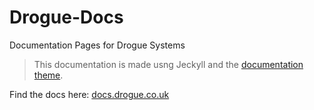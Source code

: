 # Drogue-Docs
Documentation Pages for Drogue Systems

> This documentation is made usng Jeckyll and the [documentation theme](https://idratherbewriting.com/documentation-theme-jekyll/index.html).

Find the docs here: [docs.drogue.co.uk](docs.drogue.co.uk)
